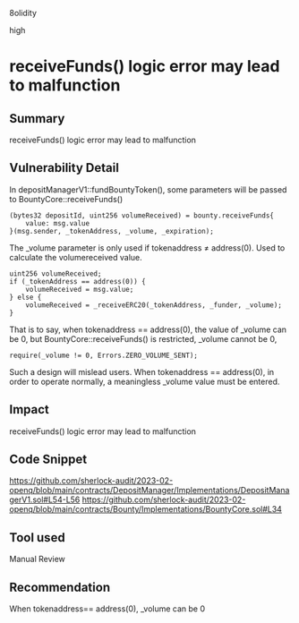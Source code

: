 8olidity

high

# receiveFunds() logic error may lead to malfunction

## Summary
receiveFunds() logic error may lead to malfunction
## Vulnerability Detail
In depositManagerV1::fundBountyToken(), some parameters will be passed to BountyCore::receiveFunds()

```solidity
(bytes32 depositId, uint256 volumeReceived) = bounty.receiveFunds{
    value: msg.value
}(msg.sender, _tokenAddress, _volume, _expiration);
```

The _volume parameter is only used if tokenaddress ≠ address(0). Used to calculate the volumereceived value.

```solidity
uint256 volumeReceived;
if (_tokenAddress == address(0)) {
    volumeReceived = msg.value;
} else {
    volumeReceived = _receiveERC20(_tokenAddress, _funder, _volume);
}
```
That is to say, when tokenaddress == address(0), the value of _volume can be 0, but BountyCore::receiveFunds() is restricted, _volume cannot be 0,

```solidity
require(_volume != 0, Errors.ZERO_VOLUME_SENT);
```
Such a design will mislead users. When tokenaddress == address(0), in order to operate normally, a meaningless _volume value must be entered.
## Impact
receiveFunds() logic error may lead to malfunction
## Code Snippet
https://github.com/sherlock-audit/2023-02-openq/blob/main/contracts/DepositManager/Implementations/DepositManagerV1.sol#L54-L56
https://github.com/sherlock-audit/2023-02-openq/blob/main/contracts/Bounty/Implementations/BountyCore.sol#L34
## Tool used

Manual Review

## Recommendation
When tokenaddress== address(0), _volume can be 0